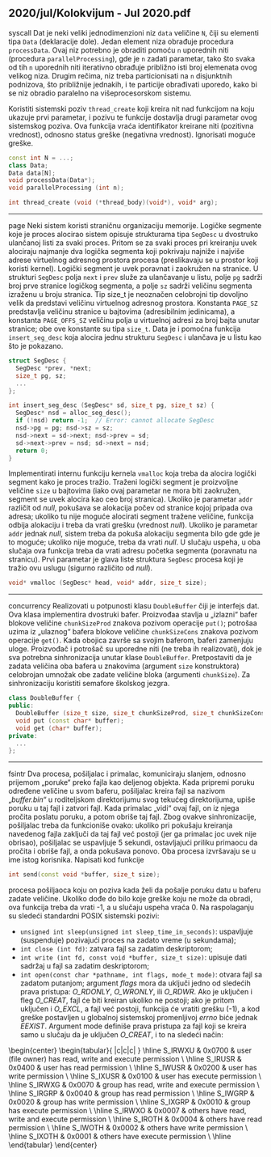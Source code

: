 2020/jul/Kolokvijum - Jul 2020.pdf
--------------------------------------------------------------------------------
syscall
Dat je neki veliki jednodimenzioni niz `data` veličine `N`, čiji su elementi tipa `Data` (deklaracije
dole). Jedan element niza obrađuje procedura `processData`. Ovaj niz potrebno je obraditi
pomoću `n` uporednih niti (procedura `parallelProcessing`), gde je `n` zadati parametar, tako
što svaka od tih `n` uporednih niti iterativno obrađuje približno isti broj elemenata ovog
velikog niza. Drugim rečima, niz treba particionisati na `n` disjunktnih podnizova, što
približnije jednakih, i te particije obrađivati uporedo, kako bi se niz obradio paralelno na
višeprocesorskom sistemu.

Koristiti sistemski poziv `thread_create` koji kreira nit nad funkcijom na koju ukazuje prvi
parametar, i pozivu te funkcije dostavlja drugi parametar ovog sistemskog poziva. Ova
funkcija vraća identifikator kreirane niti (pozitivna vrednost), odnosno status greške
(negativna vrednost). Ignorisati moguće greške.
```cpp
const int N = ...;
class Data;
Data data[N];
void processData(Data*);
void parallelProcessing (int n);

int thread_create (void (*thread_body)(void*), void* arg);
```

--------------------------------------------------------------------------------
page
Neki sistem koristi straničnu organizaciju memorije. Logičke segmente koje je proces
alocirao sistem opisuje strukturama tipa `SegDesc` u dvostruko ulančanoj listi za svaki proces.
Pritom se za svaki proces pri kreiranju uvek alociraju najmanje dva logička segmenta koji
pokrivaju najniže i najviše adrese virtuelnog adresnog prostora procesa (preslikavaju se u
prostor koji koristi kernel). Logički segment je uvek poravnat i zaokružen na stranice. U
strukturi `SegDesc` polja `next` i `prev` služe za ulančavanje u listu, polje `pg` sadrži broj prve
stranice logičkog segmenta, a polje `sz` sadrži veličinu segmenta izraženu u broju stranica. Tip
size_t je neoznačen celobrojni tip dovoljno velik da predstavi veličinu virtuelnog adresnog
prostora. Konstanta `PAGE_SZ` predstavlja veličinu stranice u bajtovima (adresibilnim
jedinicama), a konstanta `PAGE_OFFS_SZ` veličinu polja u virtuelnoj adresi za broj bajta unutar
stranice;  obe ove konstante su tipa `size_t`. Data je i pomoćna funkcija `insert_seg_desc`
koja alocira jednu strukturu `SegDesc` i ulančava je u listu kao što je pokazano.
```cpp
struct SegDesc {
  SegDesc *prev, *next;
  size_t pg, sz;
  ...
};

int insert_seg_desc (SegDesc* sd, size_t pg, size_t sz) {
  SegDesc* nsd = alloc_seg_desc();
  if (!nsd) return -1;  // Error: cannot allocate SegDesc
  nsd->pg = pg; nsd->sz = sz;
  nsd->next = sd->next; nsd->prev = sd;
  sd->next->prev = nsd; sd->next = nsd;
  return 0;
}
```
Implementirati internu funkciju kernela `vmalloc` koja treba da alocira logički segment kako je
proces tražio. Traženi logički segment je proizvoljne veličine `size` u bajtovima (iako ovaj
parametar ne mora biti zaokružen, segment se uvek alocira kao ceo broj stranica). Ukoliko je
parametar `addr` različit od *null*, pokušava se alokacija počev od stranice kojoj pripada ova
adresa; ukoliko tu nije moguće alocirati segment tražene veličine, funkcija odbija alokaciju i
treba da vrati grešku (vrednost *null*). Ukoliko je parametar `addr` jednak *null*, sistem treba da
pokuša alokaciju segmenta bilo gde gde je to moguće; ukoliko nije moguće, treba da vrati
*null*. U slučaju uspeha, u oba slučaja ova funkcija treba da vrati adresu početka segmenta
(poravnatu na stranicu). Prvi parametar je glava liste struktura `SegDesc` procesa koji je tražio
ovu uslugu (sigurno različito od *null*).
```cpp
void* vmalloc (SegDesc* head, void* addr, size_t size);
```

--------------------------------------------------------------------------------
concurrency
Realizovati u potpunosti klasu `DoubleBuffer` čiji je interfejs dat. Ova klasa implementira
dvostruki bafer. Proizvođaa stavlja u „izlazni“  bafer blokove veličine `chunkSizeProd`
znakova pozivom operacije `put()`;  potrošaa uzima iz „ulaznog“  bafera blokove veličine
`chunkSizeCons` znakova pozivom operacije `get()`. Kada obojica završe sa svojim baferom,
baferi zamenjuju uloge. Proizvođač i potrošač su uporedne niti (ne treba ih realizovati), dok je
sva potrebna sinhronizacija unutar klase `DoubleBuffer`. Pretpostaviti da je zadata veličina
oba bafera u znakovima (argument `size` konstruktora) celobrojan umnožak obe zadate
veličine bloka (argumenti `chunkSize`). Za sinhronizaciju koristiti semafore školskog jezgra.
```cpp
class DoubleBuffer {
public:
  DoubleBuffer (size_t size, size_t chunkSizeProd, size_t chunkSizeCons);
  void put (const char* buffer);
  void get (char* buffer);
private:
  ...
};
```

--------------------------------------------------------------------------------
fsintr
Dva procesa, pošiljalac i primalac, komuniciraju slanjem, odnosno prijemom „poruke“ preko
fajla kao deljenog objekta. Kada pripremi poruku određene veličine u svom baferu, pošiljalac
kreira fajl sa nazivom „*buffer.bin*“ u roditeljskom direktorijumu svog tekućeg direktorijuma,
upiše poruku u taj fajl i zatvori fajl. Kada primalac „vidi“ ovaj fajl, on iz njega pročita poslatu
poruku, a potom obriše taj fajl. Zbog ovakve sinhronizacije, pošiljalac treba da funkcioniše
ovako: ukoliko pri pokušaju kreiranja navedenog fajla zaključi da taj fajl već postoji (jer ga
primalac joc uvek nije obrisao), pošiljalac se uspavljuje 5 sekundi, ostavljajući priliku
primaocu da pročita i obriše fajl, a onda pokušava ponovo. Oba procesa izvršavaju se u ime
istog korisnika. Napisati kod funkcije
```cpp
int send(const void *buffer, size_t size);
```
procesa pošiljaoca koju on poziva kada želi da pošalje poruku datu u baferu zadate veličine.
Ukoliko dođe do bilo koje greške koju ne može da obradi, ova funkcija treba da vrati -1, a u
slučaju uspeha vraća 0. Na raspolaganju su sledeći standardni POSIX sistemski pozivi:

- `unsigned int sleep(unsigned int sleep_time_in_seconds)`: uspavljuje (suspenduje) pozivajući proces na zadato vreme (u sekundama);
- `int close (int fd)`: zatvara fajl sa zadatim deskriptorom;
- `int write (int fd, const void *buffer, size_t size)`: upisuje dati sadržaj u fajl sa zadatim deskriptorom;
- `int open(const char *pathname, int flags, mode_t mode)`: otvara fajl sa zadatom putanjom; argument *flags* mora da uključi jedno od sledećih prava pristupa: *O_RDONLY*, *O_WRONLY*, ili *O_RDWR*. Ako je uključen i fleg *O_CREAT*, fajl će biti kreiran ukoliko ne postoji; ako je pritom uključen i *O_EXCL*, a fajl već postoji, funkcija će vratiti grešku (-1), a kod greške postavljen u globalnoj sistemskoj promenljivoj *errno* biće jednak *EEXIST*. Argument mode definiše prava pristupa za fajl koji se kreira samo u slučaju da je uključen *O_CREAT*, i to na sledeći način:

\begin{center}
\begin{tabular}{ |c|c|c| }
\hline
S\_IRWXU & 0x0700 & user (file owner) has read, write and execute permission \\
\hline
S\_IRUSR & 0x0400 & user has read permission \\
\hline
S\_IWUSR & 0x0200 & user has write permission \\
\hline
S\_IXUSR & 0x0100 & user has execute permission \\
\hline
S\_IRWXG & 0x0070 & group has read, write and execute permission \\
\hline
S\_IRGRP & 0x0040 & group has read permission \\
\hline
S\_IWGRP & 0x0020 & group has write permission \\
\hline
S\_IXGRP & 0x0010 & group has execute permission \\
\hline
S\_IRWXO & 0x0007 & others have read, write and execute permission \\
\hline
S\_IROTH & 0x0004 & others have read permission \\
\hline
S\_IWOTH & 0x0002 & others have write permission \\
\hline
S\_IXOTH & 0x0001 & others have execute permission \\
\hline
\end{tabular}
\end{center}

